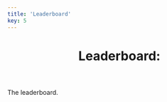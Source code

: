 ```yaml
---
title: 'Leaderboard'
key: 5
---
```


<header>
	<h1>Leaderboard:</h1>
</header>
<p>The leaderboard.</p>
